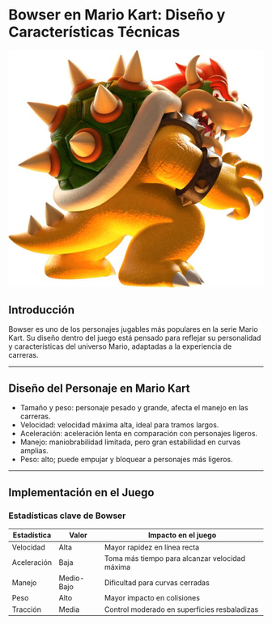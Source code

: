 # Bowser en Mario Kart: Diseño y Características Técnicas

![Bowser en Mario Kart](/image/Bowser.jpg)

## Introducción

Bowser es uno de los personajes jugables más populares en la serie Mario Kart. Su diseño dentro del juego está pensado para reflejar su personalidad y características del universo Mario, adaptadas a la experiencia de carreras.

---

## Diseño del Personaje en Mario Kart

- Tamaño y peso: personaje pesado y grande, afecta el manejo en las carreras.
- Velocidad: velocidad máxima alta, ideal para tramos largos.
- Aceleración: aceleración lenta en comparación con personajes ligeros.
- Manejo: maniobrabilidad limitada, pero gran estabilidad en curvas amplias.
- Peso: alto; puede empujar y bloquear a personajes más ligeros.

---

## Implementación en el Juego

### Estadísticas clave de Bowser

| Estadística   | Valor       | Impacto en el juego                 |
|-------------- |------------ |-----------------------------------|
| Velocidad     | Alta        | Mayor rapidez en línea recta       |
| Aceleración   | Baja        | Toma más tiempo para alcanzar velocidad máxima |
| Manejo       | Medio-Bajo  | Dificultad para curvas cerradas    |
| Peso         | Alto        | Mayor impacto en colisiones        |
| Tracción     | Media       | Control moderado en superficies resbaladizas |